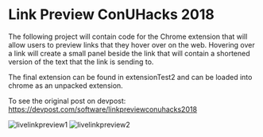 # Link Preview ConUHacks 2018

The following project will contain code for the Chrome extension that will allow 
users to preview links that they hover over on the web. Hovering over a link will
create a small panel beside the link that will contain a shortened version of the 
text that the link is sending to.

The final extension can be found in extensionTest2 and can be loaded into chrome 
as an unpacked extension.

To see the original post on devpost: https://devpost.com/software/linkpreviewconuhacks2018

![livelinkpreview1](https://challengepost-s3-challengepost.netdna-ssl.com/photos/production/software_photos/000/594/423/datas/gallery.jpg)
![livelinkpreview2](https://challengepost-s3-challengepost.netdna-ssl.com/photos/production/software_photos/000/594/422/datas/gallery.jpg)
